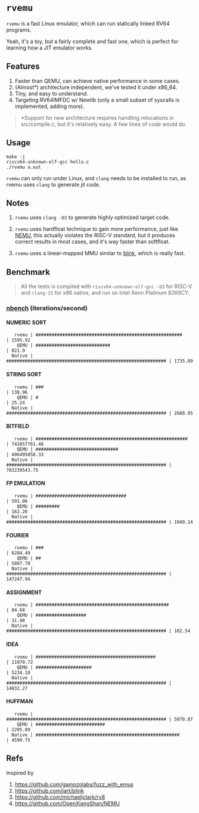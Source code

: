 # `rvemu`

`rvemu` is a fast Linux emulator, which can run statically linked RV64 programs.

Yeah, it's a toy, but a fairly complete and fast one, which is perfect for learning how a JIT emulator works.

## Features

1. Faster than QEMU, can achieve native performance in some cases.
2. (Almost*) architecture independent, we've tested it under x86_64.
3. Tiny, and easy to understand.
4. Targeting RV64IMFDC w/ Newlib (only a small subset of syscalls is implemented, adding more).

> *Support for new architecture requires handling relocations in src/compile.c, but it's relatively easy. A few lines of code would do.

## Usage

```
make -j
riscv64-unknown-elf-gcc hello.c
./rvemu a.out
```

`rvemu` can only run under Linux, and `clang` needs to be installed to run, as rvemu uses `clang` to generate jit code.

## Notes

1. `rvemu` uses `clang -O3` to generate highly optimized target code.

2. `rvemu` uses hardfloat technique to gain more performance, just like [NEMU](https://github.com/OpenXiangShan/NEMU), this actually violates the RISC-V standard, but it produces correct results in most cases, and it's way faster than softfloat.

3. `rvemu` uses a linear-mapped MMU similar to [blink](https://github.com/jart/blink), which is really fast.


## Benchmark

> All the tests is compiled with `riscv64-unknown-elf-gcc -O3` for RISC-V and `clang-15` for x86 native, and run on Intel Xeon Platinum 8269CY.

### [nbench](https://github.com/nfinit/ansibench/tree/master/nbench) (iterations/second)
#### NUMERIC SORT

```
   rvemu | #######################################################      | 1595.92
    QEMU | ############################                                 | 821.9
  Native | ############################################################ | 1735.89
```


#### STRING SORT

```
   rvemu | ###                                                          | 138.96
    QEMU | #                                                            | 25.24
  Native | ############################################################ | 2680.95
```


#### BITFIELD

```
   rvemu | #########################################################    | 741057761.48
    QEMU | ###############################                              | 406495858.33
  Native | ############################################################ | 783239543.75
```


#### FP EMULATION

```
   rvemu | ##################################                           | 591.06
    QEMU | #########                                                    | 162.26
  Native | ############################################################ | 1040.14
```


#### FOURIER

```
   rvemu | ###                                                          | 6284.49
    QEMU | ##                                                           | 5867.78
  Native | ############################################################ | 147247.94
```


#### ASSIGNMENT

```
   rvemu | ##################################################           | 84.68
    QEMU | ###################                                          | 31.98
  Native | ############################################################ | 102.54
```


#### IDEA

```
   rvemu | #############################################                | 11070.72
    QEMU | #####################                                        | 5234.18
  Native | ############################################################ | 14832.27
```


#### HUFFMAN

```
   rvemu | ############################################################ | 5070.87
    QEMU | ##########################                                   | 2205.89
  Native | ######################################################       | 4599.75
```

## Refs

Inspired by

1. https://github.com/gamozolabs/fuzz_with_emus
2. https://github.com/jart/blink
3. https://github.com/michaeljclark/rv8
4. https://github.com/OpenXiangShan/NEMU
